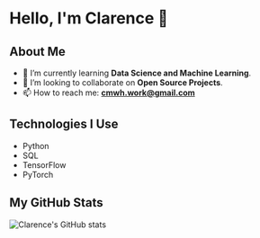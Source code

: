# Hello, I'm Clarence 👋

## About Me
- 🌱 I’m currently learning **Data Science and Machine Learning**.
- 👯 I’m looking to collaborate on **Open Source Projects**.
- 📫 How to reach me: **cmwh.work@gmail.com**

## Technologies I Use
- Python
- SQL
- TensorFlow
- PyTorch

## My GitHub Stats
![Clarence's GitHub stats](https://github-readme-stats.vercel.app/api?username=clarencemun&show_icons=true)

